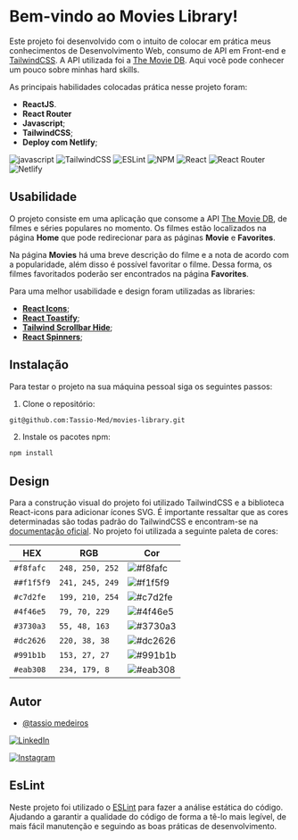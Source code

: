 


# Bem-vindo ao Movies Library!

Este projeto foi desenvolvido com o intuito de colocar em prática meus conhecimentos de Desenvolvimento Web, consumo de API em Front-end e [TailwindCSS](https://tailwindcss.com). A API utilizada foi a [The Movie DB](https://developers.themoviedb.org/4/getting-started/authorization).
Aqui você pode conhecer um pouco sobre minhas hard skills. 

As principais habilidades colocadas prática nesse projeto foram:

* **ReactJS**.
* **React Router**
* **Javascript**;
* **TailwindCSS**;
* **Deploy com Netlify**;

![javascript](https://img.shields.io/badge/javascript-yellow.svg?style=for-the-badge&logo=javascript&logoColor=white)  ![TailwindCSS](https://img.shields.io/badge/tailwindcss-%2338B2AC.svg?style=for-the-badge&logo=tailwind-css&logoColor=white) ![ESLint](https://img.shields.io/badge/ESLint-4B3263?style=for-the-badge&logo=eslint&logoColor=white)  ![NPM](https://img.shields.io/badge/NPM-%23000000.svg?style=for-the-badge&logo=npm&logoColor=) ![React](https://img.shields.io/badge/react-%2320232a.svg?style=for-the-badge&logo=react&logoColor=%2361DAFB) ![React Router](https://img.shields.io/badge/React_Router-CA4245?style=for-the-badge&logo=react-router&logoColor=white)  ![Netlify](https://img.shields.io/badge/netlify-%23000000.svg?style=for-the-badge&logo=netlify&logoColor=#00C7B7)

## Usabilidade

O projeto consiste em uma aplicação que consome a API [The Movie DB](https://developers.themoviedb.org/4/getting-started/authorization), de filmes e séries populares no momento. Os filmes estão localizados na página **Home** que pode redirecionar para as páginas **Movie** e **Favorites**.

Na página **Movies** há uma breve descrição do filme e a nota de acordo com a popularidade, além disso é possível favoritar o filme. Dessa forma, os filmes favoritados poderão ser encontrados na página **Favorites**.

Para uma melhor usabilidade e design foram utilizadas as libraries:

* **[React Icons](https://react-icons.github.io/react-icons/)**;
* **[React Toastify](https://fkhadra.github.io/react-toastify/introduction/)**;
* **[Tailwind Scrollbar Hide](https://www.npmjs.com/package/tailwind-scrollbar-hide)**;
* **[React Spinners](https://www.npmjs.com/package/react-spinners)**;



## Instalação

Para testar o projeto na sua máquina pessoal siga os seguintes passos:

1. Clone o repositório:

```sh
git@github.com:Tassio-Med/movies-library.git
```

2. Instale os pacotes npm:

```bash
npm install
```


## Design

Para a construção visual do projeto foi utilizado TailwindCSS e a biblioteca React-icons para adicionar ícones SVG. É importante ressaltar que as cores determinadas são todas padrão do TailwindCSS e encontram-se na [documentação oficial](https://tailwindcss.com/docs/customizing-colors#default-color-palette).
No projeto foi utilizada a seguinte paleta de cores:

<div align="center">
  
  |    <center>HEX </center>    | <center>RGB</center>         |<center>Cor <center>         |
  | ---         |---            | ---                                                        |
  | `#f8fafc`   |`248, 250, 252`| ![#f8fafc](https://placehold.co/300x50/f8fafc/f8fafc.png)  |
  | `##f1f5f9`  |`241, 245, 249`| ![#f1f5f9](https://placehold.co/300x50/f1f5f9/f1f5f9.png)  |
  | `#c7d2fe`   |`199, 210, 254`| ![#c7d2fe](https://placehold.co/300x50/c7d2fe/c7d2fe.png)  |
  | `#4f46e5`   |`79, 70, 229`  | ![#4f46e5](https://placehold.co/300x50/4f46e5/4f46e5.png)  |
  | `#3730a3`   |`55, 48, 163`  | ![#3730a3](https://placehold.co/300x50/3730a3/3730a3.png)  |
  | `#dc2626`   |`220, 38, 38`  | ![#dc2626](https://placehold.co/300x50/dc2626/dc2626.png)  |
  | `#991b1b`   |`153, 27, 27`  | ![#991b1b](https://placehold.co/300x50/991b1b/991b1b.png)  |
  | `#eab308`   |`234, 179, 8`  | ![#eab308](https://placehold.co/300x50/eab308/eab308.png)  |
</div>

## Autor

- [@tassio medeiros](https://github.com/Tassio-Med)

[![LinkedIn](https://img.shields.io/badge/LinkedIn-0077B5?style=for-the-badge&logo=linkedin&logoColor=white)](https://linkedin.com/in/tassiomed98) 

[![Instagram](https://img.shields.io/badge/Instagram-E4405F?style=for-the-badge&logo=instagram&logoColor=white)](https://instagram.com/tassio.med?igshid=ZDdkNTZiNTM=) 



## EsLint

Neste projeto foi utilizado o [ESLint](https://eslint.org/) para fazer a análise estática do código. Ajudando a garantir a qualidade do código de forma a tê-lo mais legível, de mais fácil manutenção e seguindo as boas práticas de desenvolvimento.

